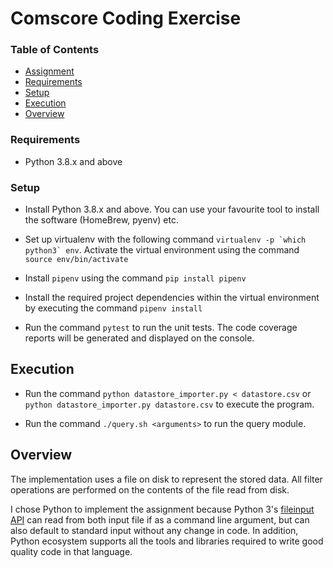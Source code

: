 # Comscore Coding Exercise

### Table of Contents

- [Assignment](Assignment.md)
- [Requirements](#requirements)
- [Setup](#setup)
- [Execution](#execution)
- [Overview](#overview)

### Requirements

* Python 3.8.x and above

### Setup

* Install Python 3.8.x and above. You can use your favourite tool to install the software (HomeBrew, pyenv) etc.

* Set up virtualenv with the following command ``virtualenv -p `which python3` env``. Activate the virtual environment using the command `source env/bin/activate`

* Install `pipenv` using the command `pip install pipenv`

* Install the required project dependencies within the virtual environment by executing the command `pipenv install`

* Run the command `pytest` to run the unit tests. The code coverage reports will be generated and displayed on the console.

## Execution

* Run the command `python datastore_importer.py < datastore.csv` or `python datastore_importer.py datastore.csv` to execute the program.

* Run the command `./query.sh <arguments>` to run the query module.

## Overview

The implementation uses a file on disk to represent the stored data. All filter operations are performed on the contents of the file read from disk.

I chose Python to implement the assignment because Python 3's [fileinput API](https://docs.python.org/3/library/fileinput.html) can read from both input file if as a command line argument, but can also default to standard input without any change in code. In addition, Python ecosystem supports all the tools and libraries required to write good quality code in that language.
